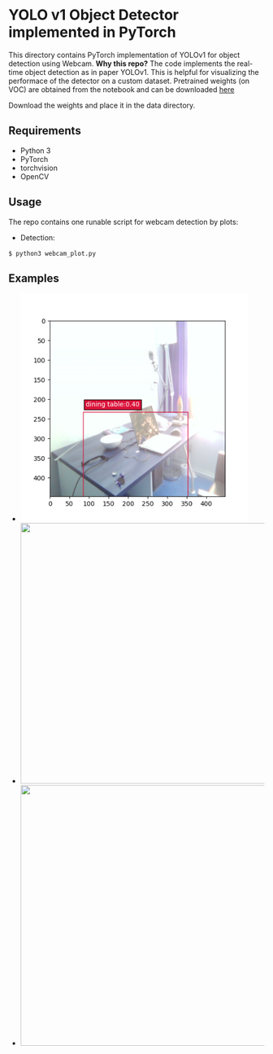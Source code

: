 # YOLO v1 Object Detector implemented in PyTorch
This directory contains PyTorch implementation of YOLOv1 for object detection using Webcam.
__Why this repo?__ The code implements the real-time object detection as in paper YOLOv1. This is helpful for visualizing the performace of the detector on a custom dataset. Pretrained weights (on VOC) are obtained from the notebook and can be downloaded [here](https://drive.google.com/file/d/10BOPY6z9PCRUYvu3csjp6_cweTrZqptk/view?usp=sharing)

Download the weights and place it in the data directory.
## Requirements
- Python 3
- PyTorch
- torchvision
- OpenCV

## Usage
The repo contains one runable script for webcam detection by plots:
- Detection:
```
$ python3 webcam_plot.py
```

## Examples
- <img src="pytorch-yolov1-webcam/predictions/dining.png" width="448" height="448">

- <img src="https://github.com/mmalotin/pytorch-yolov3/blob/master/predictions/traffic_prediction.jpg?raw=true" width="512" height="512">

- <img src="https://github.com/mmalotin/pytorch-yolov3/blob/master/predictions/dog_prediction.jpg?raw=true" width="612" height="512">
